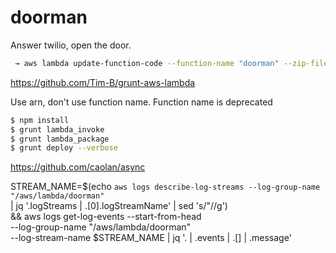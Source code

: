 # doorman
Answer twilio, open the door.

```bash
 → aws lambda update-function-code --function-name "doorman" --zip-file "fileb://dist/doorman_1-0-0_2015-10-9-22-5-55.zip" --debug
```


https://github.com/Tim-B/grunt-aws-lambda

Use arn, don't use function name. Function name is deprecated

```bash
$ npm install
$ grunt lambda_invoke
$ grunt lambda_package
$ grunt deploy --verbose
```


https://github.com/caolan/async


STREAM_NAME=$(echo `aws logs describe-log-streams --log-group-name "/aws/lambda/doorman"` \
| jq '.logStreams | .[0].logStreamName' | sed 's/"//g') \
&& aws logs get-log-events --start-from-head \
--log-group-name "/aws/lambda/doorman" \
--log-stream-name $STREAM_NAME | jq '. | .events | .[] | .message'
